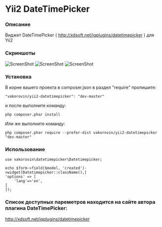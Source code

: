 # Yii2 DateTimePicker

### Описание

Виджет DateTimePicker ( http://xdsoft.net/jqplugins/datetimepicker ) для Yii2

### Скриншоты

![ScreenShot](https://raw.githubusercontent.com/vakorovin/yii2-datetimepicker/master/picker/screen/1.png)
![ScreenShot](https://raw.githubusercontent.com/vakorovin/yii2-datetimepicker/master/picker/screen/2.png)
![ScreenShot](https://raw.githubusercontent.com/vakorovin/yii2-datetimepicker/master/picker/screen/3.png)

### Установка

В корне вашего проекта в composer.json в раздел "require" пропишите:

    "vakorovin/yii2-datetimepicker": "dev-master"

и после выполните команду:

    php composer.phar install

Или же выполните команду:

    php composer.phar require --prefer-dist vakorovin/yii2-datetimepicker "dev-master"

### Использование

    use vakorovin\datetimepicker\Datetimepicker;

    echo $form->field($model, 'created')->widget(Datetimepicker::className(),[
	'options' => [
		'lang'=>'en',
	]
    ]);

### Список доступных пареметров находится на сайте автора плагина DateTimePicker: 

http://xdsoft.net/jqplugins/datetimepicker
